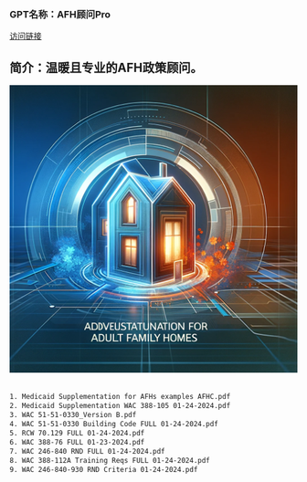 ### GPT名称：AFH顾问Pro
[访问链接](https://chat.openai.com/g/g-NVTtfreSW)
## 简介：温暖且专业的AFH政策顾问。
![头像](../imgs/g-NVTtfreSW.png)
```text

1. Medicaid Supplementation for AFHs examples AFHC.pdf
2. Medicaid Supplementation WAC 388-105 01-24-2024.pdf
3. WAC 51-51-0330_Version B.pdf
4. WAC 51-51-0330 Building Code FULL 01-24-2024.pdf
5. RCW 70.129 FULL 01-24-2024.pdf
6. WAC 388-76 FULL 01-23-2024.pdf
7. WAC 246-840 RND FULL 01-24-2024.pdf
8. WAC 388-112A Training Reqs FULL 01-24-2024.pdf
9. WAC 246-840-930 RND Criteria 01-24-2024.pdf
```
